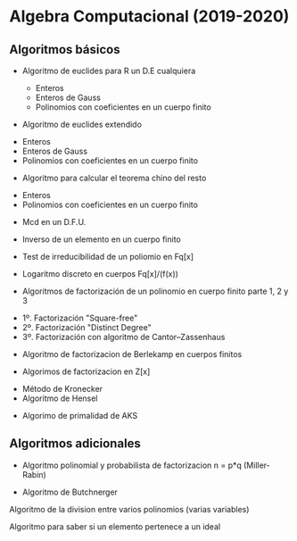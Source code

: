# Algebra Computacional (2019-2020)

## Algoritmos básicos

* Algoritmo de euclides para R un D.E cualquiera
   + Enteros
   + Enteros de Gauss
   + Polinomios con coeficientes en un cuerpo finito

* Algoritmo de euclides extendido
 + Enteros
 + Enteros de Gauss
 + Polinomios con coeficientes en un cuerpo finito

* Algoritmo para calcular el teorema chino del resto
 + Enteros
 + Polinomios con coeficientes en un cuerpo finito

* Mcd en un D.F.U.

* Inverso de un elemento en un cuerpo finito

* Test de irreducibilidad de un poliomio en Fq[x]

* Logaritmo discreto en cuerpos Fq[x]/(f(x))

* Algoritmos de factorización de un polinomio en cuerpo finito parte 1, 2 y 3
 + 1º. Factorización "Square-free"
 + 2º. Factorización "Distinct Degree"
 + 3º. Factorización con algoritmo de Cantor–Zassenhaus

* Algoritmo de factorizacion de Berlekamp en cuerpos finitos

* Algorimos de factorizacion en Z[x] 
 + Método de Kronecker
 + Algoritmo de Hensel

* Algorimo de primalidad de AKS


## Algoritmos adicionales

* Algoritmo polinomial y probabilista de factorizacion n = p*q (Miller-Rabin)

* Algoritmo de Butchnerger

Algoritmo de la division entre varios polinomios (varias variables)

Algoritmo para saber si un elemento pertenece a un ideal
